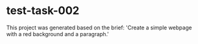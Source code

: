# test-task-002

This project was generated based on the brief: 'Create a simple webpage with a red background and a paragraph.'